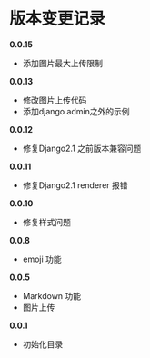 # 版本变更记录

**0.0.15**
- 添加图片最大上传限制

**0.0.13**

- 修改图片上传代码
- 添加django admin之外的示例


**0.0.12**

- 修复Django2.1 之前版本兼容问题

**0.0.11**

- 修复Django2.1 renderer 报错

**0.0.10**

- 修复样式问题

**0.0.8**

- emoji 功能


**0.0.5**

- Markdown 功能
- 图片上传


**0.0.1**

- 初始化目录
